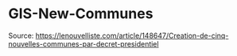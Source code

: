 # GIS-New-Communes
Source: https://lenouvelliste.com/article/148647/Creation-de-cinq-nouvelles-communes-par-decret-presidentiel
